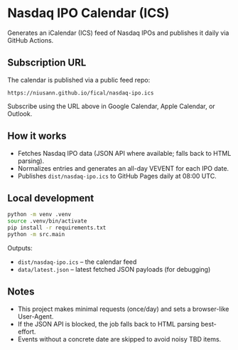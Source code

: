 # Nasdaq IPO Calendar (ICS)

Generates an iCalendar (ICS) feed of Nasdaq IPOs and publishes it daily via GitHub Actions.

## Subscription URL

The calendar is published via a public feed repo:

```
https://niusann.github.io/fical/nasdaq-ipo.ics
```

Subscribe using the URL above in Google Calendar, Apple Calendar, or Outlook.

## How it works

- Fetches Nasdaq IPO data (JSON API where available; falls back to HTML parsing).
- Normalizes entries and generates an all-day VEVENT for each IPO date.
- Publishes `dist/nasdaq-ipo.ics` to GitHub Pages daily at 08:00 UTC.

## Local development

```bash
python -m venv .venv
source .venv/bin/activate
pip install -r requirements.txt
python -m src.main
```

Outputs:
- `dist/nasdaq-ipo.ics` – the calendar feed
- `data/latest.json` – latest fetched JSON payloads (for debugging)

## Notes
- This project makes minimal requests (once/day) and sets a browser-like User-Agent.
- If the JSON API is blocked, the job falls back to HTML parsing best-effort.
- Events without a concrete date are skipped to avoid noisy TBD items.
